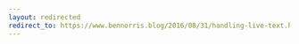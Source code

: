 ```yaml
---
layout: redirected
redirect_to: https://www.bennorris.blog/2016/08/31/handling-live-text.html
---
```

